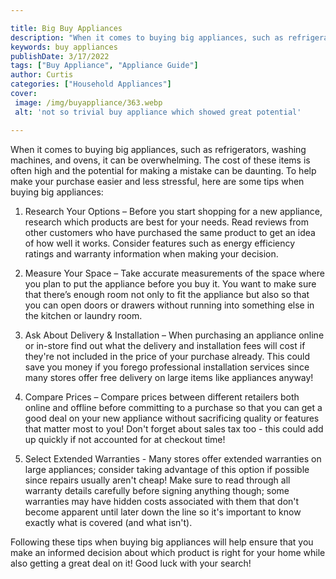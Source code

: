 ```yaml
---

title: Big Buy Appliances
description: "When it comes to buying big appliances, such as refrigerators, washing machines, and ovens, it can be overwhelming. The cost of th...see more detail"
keywords: buy appliances
publishDate: 3/17/2022
tags: ["Buy Appliance", "Appliance Guide"]
author: Curtis
categories: ["Household Appliances"]
cover: 
 image: /img/buyappliance/363.webp
 alt: 'not so trivial buy appliance which showed great potential'

---
```


When it comes to buying big appliances, such as refrigerators, washing machines, and ovens, it can be overwhelming. The cost of these items is often high and the potential for making a mistake can be daunting. To help make your purchase easier and less stressful, here are some tips when buying big appliances: 

1. Research Your Options – Before you start shopping for a new appliance, research which products are best for your needs. Read reviews from other customers who have purchased the same product to get an idea of how well it works. Consider features such as energy efficiency ratings and warranty information when making your decision. 

2. Measure Your Space – Take accurate measurements of the space where you plan to put the appliance before you buy it. You want to make sure that there’s enough room not only to fit the appliance but also so that you can open doors or drawers without running into something else in the kitchen or laundry room. 

3. Ask About Delivery & Installation – When purchasing an appliance online or in-store find out what the delivery and installation fees will cost if they're not included in the price of your purchase already. This could save you money if you forego professional installation services since many stores offer free delivery on large items like appliances anyway! 

4. Compare Prices – Compare prices between different retailers both online and offline before committing to a purchase so that you can get a good deal on your new appliance without sacrificing quality or features that matter most to you! Don't forget about sales tax too - this could add up quickly if not accounted for at checkout time! 

5. Select Extended Warranties - Many stores offer extended warranties on large appliances; consider taking advantage of this option if possible since repairs usually aren't cheap! Make sure to read through all warranty details carefully before signing anything though; some warranties may have hidden costs associated with them that don't become apparent until later down the line so it's important to know exactly what is covered (and what isn't). 

Following these tips when buying big appliances will help ensure that you make an informed decision about which product is right for your home while also getting a great deal on it! Good luck with your search!
